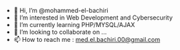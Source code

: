 - 👋 Hi, I’m @mohammed-el-bachiri
- 👀 I’m interested in Web Development and Cybersecurity
- 🌱 I’m currently learning PHP/MYSQL/AJAX
- 💞️ I’m looking to collaborate on ...
- 📫 How to reach me : med.el.bachiri.00@gmail.com
